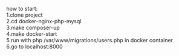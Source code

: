how to start:<br>
1.clone project<br>
2.cd docker-nginx-php-mysql<br>
3.make composer-up<br>
4.make docker-start<br>
5.run with php  /var/www/migrations/users.php in docker container<br>
6.go to localhost:8000<br>

